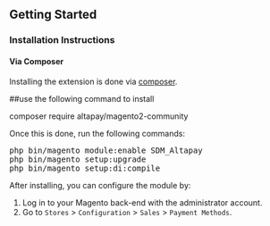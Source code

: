 ## Getting Started

### Installation Instructions

#### Via Composer

Installing the extension is done via [composer](https://getcomposer.org/). 

##use the following command to install

composer require altapay/magento2-community

Once this is done, run the following commands:

<pre>
php bin/magento module:enable SDM_Altapay
php bin/magento setup:upgrade
php bin/magento setup:di:compile
</pre>


After installing, you can configure the module by:

1. Log in to your Magento back-end with the administrator account.
2. Go to `Stores` > `Configuration` > `Sales` > `Payment Methods`.
